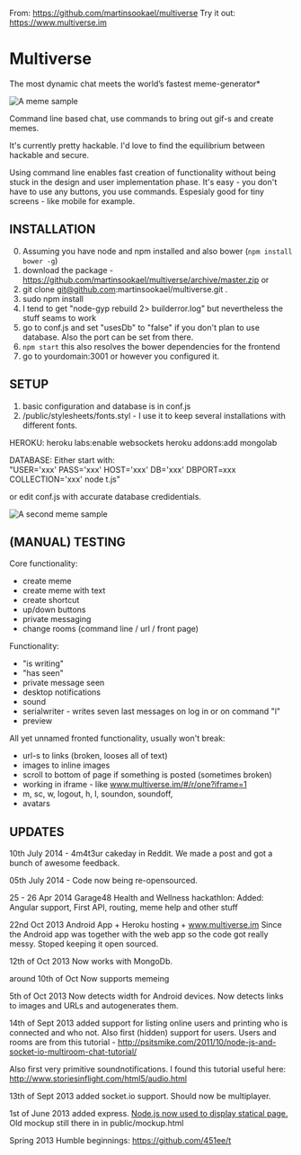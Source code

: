 From: https://github.com/martinsookael/multiverse
Try it out: https://www.multiverse.im

Multiverse
==========

The most dynamic chat meets the
world’s fastest meme-generator*

![A meme sample](https://raw.github.com/martinsookael/multiverse/master/public/www/images/memeSample1.png)

Command line based chat, use commands to bring out gif-s and create memes.

It's currently pretty hackable.
I'd love to find the equilibrium between hackable and secure.

Using command line enables fast creation of functionality without being stuck in the design and user implementation phase.
It's easy - you don't have to use any buttons, you use commands.
Espesialy good for tiny screens - like mobile for example.

INSTALLATION
-------------

0. Assuming you have node and npm installed and also bower (`npm install bower -g`)
1. download the package - https://github.com/martinsookael/multiverse/archive/master.zip
or
2. git clone git@github.com:martinsookael/multiverse.git .
3. sudo npm install
4. I tend to get "node-gyp rebuild 2> builderror.log" but nevertheless the stuff seams to work
5. go to conf.js and set "usesDb" to "false" if you don't plan to use database. Also the port can be set from there.
6. `npm start` this also resolves the bower dependencies for the frontend
7. go to yourdomain:3001 or however you configured it.


SETUP
-------------

1. basic configuration and database is in conf.js
2. /public/stylesheets/fonts.styl - I use it to keep several installations with different fonts.

HEROKU:
heroku labs:enable websockets
heroku addons:add mongolab  

DATABASE:
Either start with:  
"USER='xxx' PASS='xxx' HOST='xxx' DB='xxx' DBPORT=xxx COLLECTION='xxx' node t.js"  

or edit conf.js with accurate database credidentials.

![A second meme sample](https://raw.github.com/martinsookael/multiverse/master/public/www/images/memeSample2.png)


(MANUAL) TESTING  
-------------------  

Core functionality:
- create meme  
- create meme with text  
- create shortcut  
- up/down buttons  
- private messaging  
- change rooms (command line / url / front page)  

Functionality:
- "is writing"
- "has seen"
- private message seen
- desktop notifications  
- sound  
- serialwriter - writes seven last messages on log in or on command "l"
- preview  

All yet unnamed fronted functionality, usually won't break:
- url-s to links (broken, looses all of text)  
- images to inline images  
- scroll to bottom of page if something is posted (sometimes broken)  
- working in iframe - like www.multiverse.im/#/r/one?iframe=1  
- m, sc, w, logout, h, l, soundon, soundoff,
- avatars  


UPDATES
--------

10th July 2014 - 4m4t3ur cakeday in Reddit. We made a post and got a bunch of awesome feedback.

05th July 2014 - Code now being re-opensourced.

25 - 26 Apr 2014 Garage48 Health and Wellness hackathlon:
Added: Angular support, First API, routing, meme help and other stuff

22nd Oct 2013
Android App + Heroku hosting + www.multiverse.im
Since the Android app was together with the web app so the code got really messy.
Stoped keeping it open sourced.

12th of Oct 2013
Now works with MongoDb.

around 10th of Oct
Now supports memeing

5th of Oct 2013
Now detects width for Android devices.
Now detects links to images and URLs and autogenerates them.

14th of Sept 2013
added support for listing online users and printing who is connected and who not. Also first (hidden) support for users.
Users and rooms are from this tutorial - http://psitsmike.com/2011/10/node-js-and-socket-io-multiroom-chat-tutorial/

Also first very primitive soundnotifications. I found this tutorial useful here:
http://www.storiesinflight.com/html5/audio.html

13th of Sept 2013
added socket.io support. Should now be multiplayer.

1st of June 2013
added express.
<a href="http://jsx.ms/wp-content/uploads/2013/01/its-something.jpg">Node.js now used to display statical page.</a>
Old mockup still there in in public/mockup.html

Spring 2013
Humble beginnings:
https://github.com/451ee/t
